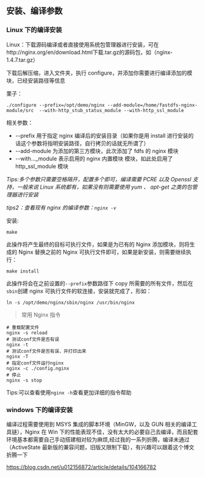 ## 安装、编译参数

### Linux 下的编译安装

Linux：下载源码编译或者直接使用系统包管理器进行安装，可在http://nginx.org/en/download.html下载.tar.gz的源码包，如（nginx-1.4.7.tar.gz）

下载后解压缩，进入文件夹，执行 configure，并添加你需要进行编译添加的模块，已经安装路径等信息

栗子：

    ./configure --prefix=/opt/demo/nginx --add-module=/home/fastdfs-nginx-module/src  --with-http_stub_status_module --with-http_ssl_module

相关参数：

- --prefix 用于指定 nginx 编译后的安装目录（如果你是用 install 进行安装的话这个参数将指明安装路径，自行拷贝的话就无所谓了）
- --add-module 为添加的第三方模块，此次添加了 fdfs 的 nginx 模块
- --with...\_module 表示启用的 nginx 内置模块 模块，如此处启用了 http_ssl_module 模块

_Tips:多个参数只需要空格隔开，配置多个即可，编译需要 PCRE 以及 Openssl 支持，一般来说 Linux 系统都有，如果没有则需要使用 yum 、 apt-get 之类的包管理器进行安装_

_tips2：查看现有 nginx 的编译参数：`nginx -v`_

安装:

    make

此操作将产生最终的目标可执行文件，如果是为已有的 Nginx 添加模块，则将生成的 Nginx 替换之前的 Nginx 可执行文件即可，如果是新安装，则需要继续执行：

    make install

此操作将会在之前设置的`--prefix`参数路径下 copy 所需要的所有文件，然后在`sbin`创建 nginx 可执行文件的软连接，安装就完成了，形如：

    ln -s /opt/demo/nginx/sbin/nginx /usr/bin/nginx

> 常用 Nginx 指令

```shell
# 重载配置文件
nginx -s reload
# 测试conf文件是否有误
nginx -t
# 测试conf文件是否有误，并打印出来
nginx -T
# 指定conf文件运行nginx
nginx -c ./config.nginx
# 停止
nginx -s stop
```

Tips:可以查看使用`nginx -h`查看更加详细的指令帮助

### windows 下的编译安装

编译过程需要使用到 MSYS 集成的脚本环境（MinGW，以及 GUN 相关的编译工具链），Nginx 在 Win 下的性能表现不佳，没有太大的必要自己去编译，而且配套环境基本都需要自己手动搭建相对较为麻烦,经过我的一系列折腾，编译未通过（ActiveState 最新版的兼容问题，旧版又限制下载），有兴趣可以跟着这个博文折腾一下

https://blog.csdn.net/u012156872/article/details/104166782
